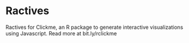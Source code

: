 # Ractives
Ractives for Clickme, an R package to generate interactive visualizations using Javascript. Read more at bit.ly/rclickme